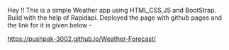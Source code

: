 Hey !!
This is a simple Weather app using HTML,CSS,JS and BootStrap. 
Build with the help of Rapidapi.
Deployed the page with github pages and the link for it is given below -

https://pushpak-3002.github.io/Weather-Forecast/
